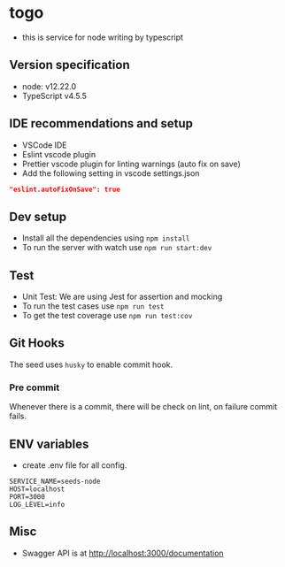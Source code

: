 # togo

- this is service for node writing by typescript

## Version specification

- node: v12.22.0
- TypeScript v4.5.5

## IDE recommendations and setup

- VSCode IDE
- Eslint vscode plugin
- Prettier vscode plugin for linting warnings (auto fix on save)
- Add the following setting in vscode settings.json

```json
"eslint.autoFixOnSave": true
```

## Dev setup

- Install all the dependencies using `npm install`
- To run the server with watch use `npm run start:dev`

## Test

- Unit Test: We are using Jest for assertion and mocking
- To run the test cases use `npm run test`
- To get the test coverage use `npm run test:cov`

## Git Hooks

The seed uses `husky` to enable commit hook.

### Pre commit

Whenever there is a commit, there will be check on lint, on failure commit fails.

## ENV variables

- create .env file for all config.

```none
SERVICE_NAME=seeds-node
HOST=localhost
PORT=3000
LOG_LEVEL=info
```

## Misc

- Swagger API is at <http://localhost:3000/documentation>
